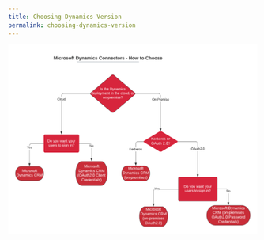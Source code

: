 ```yaml
---
title: Choosing Dynamics Version
permalink: choosing-dynamics-version
---
```


![](/images/choosing_dynamics_version.png)
